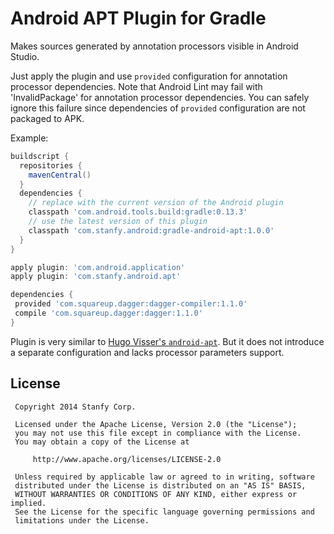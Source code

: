 Android APT Plugin for Gradle
=============================

Makes sources generated by annotation processors visible in Android Studio.

Just apply the plugin and use `provided` configuration for annotation processor dependencies.
Note that Android Lint may fail with 'InvalidPackage' for annotation processor dependencies.
You can safely ignore this failure since dependencies of `provided` configuration are not packaged to APK.


Example:
```groovy
buildscript {
  repositories {
    mavenCentral()
  }
  dependencies {
    // replace with the current version of the Android plugin
    classpath 'com.android.tools.build:gradle:0.13.3'
    // use the latest version of this plugin
    classpath 'com.stanfy.android:gradle-android-apt:1.0.0'
  }
}

apply plugin: 'com.android.application'
apply plugin: 'com.stanfy.android.apt'

dependencies {
 provided 'com.squareup.dagger:dagger-compiler:1.1.0'
 compile 'com.squareup.dagger:dagger:1.1.0'
}
```

Plugin is very similar to [Hugo Visser's `android-apt`](https://bitbucket.org/hvisser/android-apt/overview). But it
does not introduce a separate configuration and lacks processor parameters support.

License
-------

     Copyright 2014 Stanfy Corp.

     Licensed under the Apache License, Version 2.0 (the "License");
     you may not use this file except in compliance with the License.
     You may obtain a copy of the License at

         http://www.apache.org/licenses/LICENSE-2.0

     Unless required by applicable law or agreed to in writing, software
     distributed under the License is distributed on an "AS IS" BASIS,
     WITHOUT WARRANTIES OR CONDITIONS OF ANY KIND, either express or implied.
     See the License for the specific language governing permissions and
     limitations under the License.
